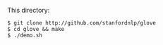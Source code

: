 This directory:
```shell script
$ git clone http://github.com/stanfordnlp/glove
$ cd glove && make
$ ./demo.sh
```